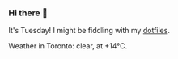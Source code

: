 ### Hi there :wave:

It's Tuesday! I might be fiddling with my [dotfiles](https://github.com/bewuethr/dotfiles).

Weather in Toronto: clear, at +14°C.
